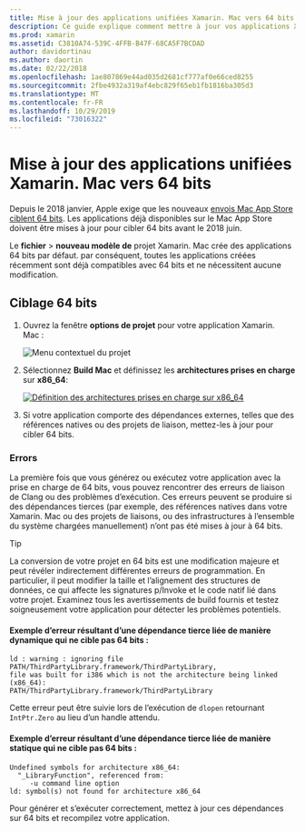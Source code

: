 ```yaml
---
title: Mise à jour des applications unifiées Xamarin. Mac vers 64 bits
description: Ce guide explique comment mettre à jour vos applications Xamarin. Mac pour cibler 64 bits. Il fournit également des exemples des types d’erreurs qui peuvent se produire lors de l’exécution de cette modification.
ms.prod: xamarin
ms.assetid: C3810A74-539C-4FFB-B47F-68CA5F7BCDAD
author: davidortinau
ms.author: daortin
ms.date: 02/22/2018
ms.openlocfilehash: 1ae807869e44ad035d2681cf777af0e66ced8255
ms.sourcegitcommit: 2fbe4932a319af4ebc829f65eb1fb1816ba305d3
ms.translationtype: MT
ms.contentlocale: fr-FR
ms.lasthandoff: 10/29/2019
ms.locfileid: "73016322"
---
```

# <a name="updating-xamarinmac-unified-applications-to-64-bit"></a>Mise à jour des applications unifiées Xamarin. Mac vers 64 bits

Depuis le 2018 janvier, Apple exige que les nouveaux [envois Mac App Store ciblent 64 bits](https://developer.apple.com/news/?id=06282017a). Les applications déjà disponibles sur le Mac App Store doivent être mises à jour pour cibler 64 bits avant le 2018 juin.

Le **fichier**  > **nouveau modèle de** projet Xamarin. Mac crée des applications 64 bits par défaut. par conséquent, toutes les applications créées récemment sont déjà compatibles avec 64 bits et ne nécessitent aucune modification.

## <a name="targeting-64-bit"></a>Ciblage 64 bits

1. Ouvrez la fenêtre **options de projet** pour votre application Xamarin. Mac :

   ![Menu contextuel du projet](mac-64-bit-images/1-contextual_menu-vsmac.png "Menu contextuel du projet")

2. Sélectionnez **Build Mac** et définissez les **architectures prises en charge** sur **x86\_64**:

   [![Définition des architectures prises en charge sur x86_64](mac-64-bit-images/2-project_options-vsmac.png "Définition des architectures prises en charge sur x86_64")](mac-64-bit-images/2-project_options-vsmac-large.png#lightbox)

3. Si votre application comporte des dépendances externes, telles que des références natives ou des projets de liaison, mettez-les à jour pour cibler 64 bits.

### <a name="errors"></a>Errors

La première fois que vous générez ou exécutez votre application avec la prise en charge de 64 bits, vous pouvez rencontrer des erreurs de liaison de Clang ou des problèmes d’exécution. Ces erreurs peuvent se produire si des dépendances tierces (par exemple, des références natives dans votre Xamarin. Mac ou des projets de liaisons, ou des infrastructures à l’ensemble du système chargées manuellement) n’ont pas été mises à jour à 64 bits.

> [!TIP]
> La conversion de votre projet en 64 bits est une modification majeure et peut révéler indirectement différentes erreurs de programmation. En particulier, il peut modifier la taille et l’alignement des structures de données, ce qui affecte les signatures p/Invoke et le code natif lié dans votre projet. Examinez tous les avertissements de build fournis et testez soigneusement votre application pour détecter les problèmes potentiels.

#### <a name="example-error-resulting-from-a-dynamically-linked-third-party-dependency-that-does-not-target-64-bit"></a>Exemple d’erreur résultant d’une dépendance tierce liée de manière dynamique qui ne cible pas 64 bits :

```console
ld : warning : ignoring file PATH/ThirdPartyLibrary.framework/ThirdPartyLibrary, 
file was built for i386 which is not the architecture being linked (x86_64): 
PATH/ThirdPartyLibrary.framework/ThirdPartyLibrary 
```

Cette erreur peut être suivie lors de l’exécution de `dlopen` retournant `IntPtr.Zero` au lieu d’un handle attendu.

#### <a name="example-error-resulting-from-a-statically-linked-third-party-dependency-that-does-not-target-64-bit"></a>Exemple d’erreur résultant d’une dépendance tierce liée de manière statique qui ne cible pas 64 bits :

```console
Undefined symbols for architecture x86_64:
  "_LibraryFunction", referenced from:
     -u command line option
ld: symbol(s) not found for architecture x86_64 
```

Pour générer et s’exécuter correctement, mettez à jour ces dépendances sur 64 bits et recompilez votre application.
